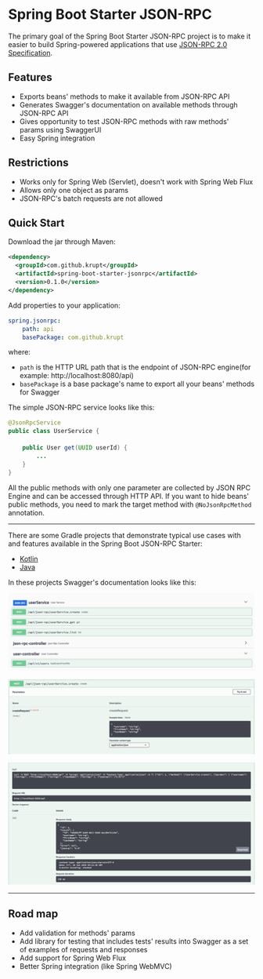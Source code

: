 # Spring Boot Starter JSON-RPC
The primary goal of the Spring Boot Starter JSON-RPC project is to make it easier to build Spring-powered applications that use [JSON-RPC 2.0 Specification](https://www.jsonrpc.org/specification).

## Features ##

* Exports beans' methods to make it available from JSON-RPC API
* Generates Swagger's documentation on available methods through JSON-RPC API
* Gives opportunity to test JSON-RPC methods with raw methods' params using SwaggerUI
* Easy Spring integration

## Restrictions ##
* Works only for Spring Web (Servlet), doesn't work with Spring Web Flux
* Allows only one object as params
* JSON-RPC's batch requests are not allowed

## Quick Start ##
Download the jar through Maven:

```xml
<dependency>
  <groupId>com.github.krupt</groupId>
  <artifactId>spring-boot-starter-jsonrpc</artifactId>
  <version>0.1.0</version>
</dependency>
```

Add properties to your application:

```yml
spring.jsonrpc:
    path: api
    basePackage: com.github.krupt
```
where:
- `path` is the HTTP URL path that is the endpoint of JSON-RPC engine(for example: http://localhost:8080/api)
- `basePackage` is a base package's name to export all your beans' methods for Swagger

The simple JSON-RPC service looks like this: 
```java
@JsonRpcService
public class UserService {

    public User get(UUID userId) {
        ...
    }
}

```

All the public methods with only one parameter are collected by JSON RPC Engine and can be accessed through HTTP API. If you want to hide beans' public methods, you need to mark the target method with `@NoJsonRpcMethod` annotation.

---

There are some Gradle projects that demonstrate typical use cases with and features available in the Spring Boot JSON-RPC Starter:
* [Kotlin](https://github.com/krupt/spring-boot-starter-jsonrpc-example)
* [Java](https://github.com/krupt/spring-boot-starter-jsonrpc-example-java)

In these projects Swagger's documentation looks like this:

![Swagger's documentation](https://github.com/krupt/spring-boot-starter-jsonrpc/raw/master/images/methods.png)

![Information of JSON-RPC method](https://github.com/krupt/spring-boot-starter-jsonrpc/raw/master/images/method_params.png)

![Trying JSON-RPC method](https://github.com/krupt/spring-boot-starter-jsonrpc/raw/master/images/method_trying.png)

---

## Road map ##
* Add validation for methods' params
* Add library for testing that includes tests' results into Swagger as a set of examples of requests and responses
* Add support for Spring Web Flux
* Better Spring integration (like Spring WebMVC)
